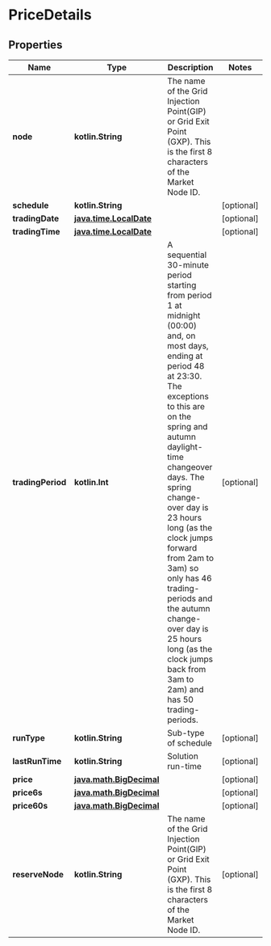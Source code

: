 
# PriceDetails

## Properties
Name | Type | Description | Notes
------------ | ------------- | ------------- | -------------
**node** | **kotlin.String** | The name of the Grid Injection Point(GIP) or Grid Exit Point (GXP). This is the first 8 characters of the Market Node ID. | 
**schedule** | **kotlin.String** |  |  [optional]
**tradingDate** | [**java.time.LocalDate**](java.time.LocalDate.md) |  |  [optional]
**tradingTime** | [**java.time.LocalDate**](java.time.LocalDate.md) |  |  [optional]
**tradingPeriod** | **kotlin.Int** | A sequential 30-minute period starting from period 1 at midnight (00:00) and, on most days, ending at period 48 at 23:30.  The exceptions to this are on the spring and autumn daylight-time changeover days. The spring change-over day is 23 hours long (as the clock jumps forward from 2am to 3am) so only has 46 trading-periods and the autumn change-over day is 25 hours long (as the clock jumps back from 3am to 2am) and has 50 trading-periods. |  [optional]
**runType** | **kotlin.String** | Sub-type of schedule |  [optional]
**lastRunTime** | **kotlin.String** | Solution run-time |  [optional]
**price** | [**java.math.BigDecimal**](java.math.BigDecimal.md) |  |  [optional]
**price6s** | [**java.math.BigDecimal**](java.math.BigDecimal.md) |  |  [optional]
**price60s** | [**java.math.BigDecimal**](java.math.BigDecimal.md) |  |  [optional]
**reserveNode** | **kotlin.String** | The name of the Grid Injection Point(GIP) or Grid Exit Point (GXP). This is the first 8 characters of the Market Node ID. |  [optional]



